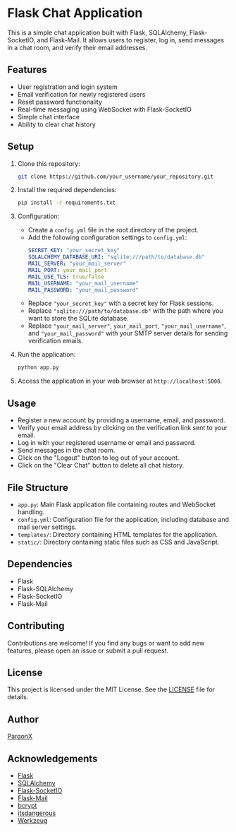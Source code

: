 # Flask Chat Application

This is a simple chat application built with Flask, SQLAlchemy, Flask-SocketIO, and Flask-Mail. It allows users to register, log in, send messages in a chat room, and verify their email addresses.

## Features

- User registration and login system
- Email verification for newly registered users
- Reset password functionality
- Real-time messaging using WebSocket with Flask-SocketIO
- Simple chat interface
- Ability to clear chat history

## Setup

1. Clone this repository:

    ```bash
    git clone https://github.com/your_username/your_repository.git
    ```

2. Install the required dependencies:

    ```bash
    pip install -r requirements.txt
    ```

3. Configuration:
    - Create a `config.yml` file in the root directory of the project.
    - Add the following configuration settings to `config.yml`:
        ```yaml
        SECRET_KEY: "your_secret_key"
        SQLALCHEMY_DATABASE_URI: "sqlite:///path/to/database.db"
        MAIL_SERVER: "your_mail_server"
        MAIL_PORT: your_mail_port
        MAIL_USE_TLS: true/false
        MAIL_USERNAME: "your_mail_username"
        MAIL_PASSWORD: "your_mail_password"
        ```
    - Replace `"your_secret_key"` with a secret key for Flask sessions.
    - Replace `"sqlite:///path/to/database.db"` with the path where you want to store the SQLite database.
    - Replace `"your_mail_server"`, `your_mail_port`, `"your_mail_username"`, and `"your_mail_password"` with your SMTP server details for sending verification emails.
  
4. Run the application:

    ```bash
    python app.py
    ```

5. Access the application in your web browser at `http://localhost:5000`.

## Usage

- Register a new account by providing a username, email, and password.
- Verify your email address by clicking on the verification link sent to your email.
- Log in with your registered username or email and password.
- Send messages in the chat room.
- Click on the "Logout" button to log out of your account.
- Click on the "Clear Chat" button to delete all chat history.

## File Structure

- `app.py`: Main Flask application file containing routes and WebSocket handling.
- `config.yml`: Configuration file for the application, including database and mail server settings.
- `templates/`: Directory containing HTML templates for the application.
- `static/`: Directory containing static files such as CSS and JavaScript.

## Dependencies

- Flask
- Flask-SQLAlchemy
- Flask-SocketIO
- Flask-Mail

## Contributing

Contributions are welcome! If you find any bugs or want to add new features, please open an issue or submit a pull request.

## License

This project is licensed under the MIT License. See the [LICENSE](LICENSE) file for details.

## Author

[PargonX](https://github.com/PargonX)

## Acknowledgements

- [Flask](https://flask.palletsprojects.com/)
- [SQLAlchemy](https://www.sqlalchemy.org/)
- [Flask-SocketIO](https://flask-socketio.readthedocs.io/)
- [Flask-Mail](https://pythonhosted.org/Flask-Mail/)
- [bcrypt](https://pypi.org/project/bcrypt/)
- [itsdangerous](https://pypi.org/project/itsdangerous/)
- [Werkzeug](https://werkzeug.palletsprojects.com/)
